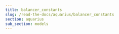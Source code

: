 ```yaml
---
title: balancer_constants
slug: /read-the-docs/aquarius/balancer_constants
section: aquarius
sub_section: models
---
```

